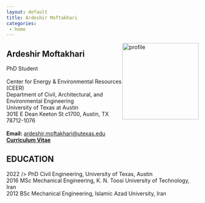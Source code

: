 ```yaml
---
layout: default
title: Ardeshir Moftakhari  
categories:
 - home
---
```

<img src="{{ site.baseurl }}/images/profile.jpg" alt="profile"
	title="Ardeshir Moftakhari" width="200" style="float: right;" />
	
	
## Ardeshir Moftakhari
PhD Student <br />
  <br />
  Center for Energy & Environmental Resources (CEER) <br />
  Department of Civil, Architectural, and Environmental Engineering <br />
  University of Texas at Austin <br />
  301E E Dean Keeton St c1700, Austin, TX 78712-1076 <br />
  <br />
**Email:** ardeshir.moftakhari@utexas.edu
<br/>
[**Curriculum Vitae**](Ardi_CV.pdf) 

## EDUCATION
2022 /> PhD Civil Engineering, University of Texas, Austin <br />
2016        MSc Mechanical Engineering, K. N. Toosi University of Technology, Iran<br />
2012		BSc Mechanical Engineering, Islamic Azad University, Iran<br />